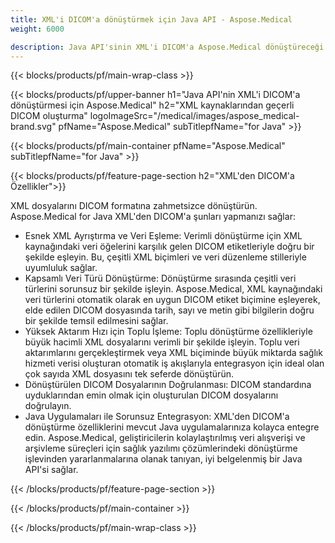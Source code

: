 ```yaml
---
title: XML'i DICOM'a dönüştürmek için Java API - Aspose.Medical
weight: 6000

description: Java API'sinin XML'i DICOM'a Aspose.Medical dönüştüreceği hakkında bilgi
---
```


{{< blocks/products/pf/main-wrap-class >}}

{{< blocks/products/pf/upper-banner h1="Java API'nin XML'i DICOM'a dönüştürmesi için Aspose.Medical" h2="XML kaynaklarından geçerli DICOM oluşturma" logoImageSrc="/medical/images/aspose_medical-brand.svg" pfName="Aspose.Medical" subTitlepfName="for Java" >}}

{{< blocks/products/pf/main-container pfName="Aspose.Medical" subTitlepfName="for Java" >}}

{{< blocks/products/pf/feature-page-section h2="XML'den DICOM'a Özellikler">}}

<p>XML dosyalarını DICOM formatına zahmetsizce dönüştürün. Aspose.Medical for Java XML'den DICOM'a şunları yapmanızı sağlar:</p>

<ul>
<li>Esnek XML Ayrıştırma ve Veri Eşleme: Verimli dönüştürme için XML kaynağındaki veri öğelerini karşılık gelen DICOM etiketleriyle doğru bir şekilde eşleyin. Bu, çeşitli XML biçimleri ve veri düzenleme stilleriyle uyumluluk sağlar.</li>
<li>Kapsamlı Veri Türü Dönüştürme: Dönüştürme sırasında çeşitli veri türlerini sorunsuz bir şekilde işleyin. Aspose.Medical, XML kaynağındaki veri türlerini otomatik olarak en uygun DICOM etiket biçimine eşleyerek, elde edilen DICOM dosyasında tarih, sayı ve metin gibi bilgilerin doğru bir şekilde temsil edilmesini sağlar.</li>
<li>Yüksek Aktarım Hızı için Toplu İşleme: Toplu dönüştürme özellikleriyle büyük hacimli XML dosyalarını verimli bir şekilde işleyin. Toplu veri aktarımlarını gerçekleştirmek veya XML biçiminde büyük miktarda sağlık hizmeti verisi oluşturan otomatik iş akışlarıyla entegrasyon için ideal olan çok sayıda XML dosyasını tek seferde dönüştürün.</li>
<li>Dönüştürülen DICOM Dosyalarının Doğrulanması: DICOM standardına uyduklarından emin olmak için oluşturulan DICOM dosyalarını doğrulayın.</li>
<li>Java Uygulamaları ile Sorunsuz Entegrasyon: XML'den DICOM'a dönüştürme özelliklerini mevcut Java uygulamalarınıza kolayca entegre edin. Aspose.Medical, geliştiricilerin kolaylaştırılmış veri alışverişi ve arşivleme süreçleri için sağlık yazılımı çözümlerindeki dönüştürme işlevinden yararlanmalarına olanak tanıyan, iyi belgelenmiş bir Java API'si sağlar.</li>
</ul>

{{< /blocks/products/pf/feature-page-section >}}

{{< /blocks/products/pf/main-container >}}

{{< /blocks/products/pf/main-wrap-class >}}